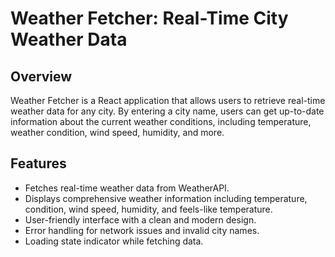 # Weather Fetcher: Real-Time City Weather Data

## Overview
Weather Fetcher is a React application that allows users to retrieve real-time weather data for any city. By entering a city name, users can get up-to-date information about the current weather conditions, including temperature, weather condition, wind speed, humidity, and more.

## Features
- Fetches real-time weather data from WeatherAPI.
- Displays comprehensive weather information including temperature, condition, wind speed, humidity, and feels-like temperature.
- User-friendly interface with a clean and modern design.
- Error handling for network issues and invalid city names.
- Loading state indicator while fetching data.
